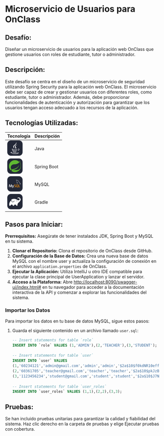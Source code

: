 # Microservicio de Usuarios para OnClass

## Desafío:

Diseñar un microservicio de usuarios para la aplicación web OnClass que gestione usuarios con roles de estudiante, tutor o administrador.

## Descripción:

Este desafío se centra en el diseño de un microservicio de seguridad utilizando Spring Security para la aplicación web OnClass. El microservicio debe ser capaz de crear y gestionar usuarios con diferentes roles, como estudiante, tutor o administrador. Además, debe proporcionar funcionalidades de autenticación y autorización para garantizar que los usuarios tengan acceso adecuado a los recursos de la aplicación.

## Tecnologías Utilizadas:

| Tecnología | Descripción |
|------------|-------------|
| <img src="https://github.com/tandpfun/skill-icons/blob/main/icons/Java-Dark.svg" alt="Java Icon" width="50" height="50" /> | Java |
| <img src="https://github.com/tandpfun/skill-icons/blob/main/icons/Spring-Dark.svg" alt= "Spring icon" width="50" height="50"/> | Spring Boot |
| <img src="https://github.com/tandpfun/skill-icons/blob/main/icons/MySQL-Dark.svg" alt= "MySQL icon" width="50" height="50"/> | MySQL |
| <img src="https://github.com/tandpfun/skill-icons/blob/main/icons/Gradle-Dark.svg" alt= "MySQL icon" width="50" height="50"/> | Gradle |
## Pasos para Iniciar:

**Prerrequisitos:** Asegúrate de tener instalados JDK, Spring Boot y MySQL en tu sistema.

1. **Clonar el Repositorio:** Clona el repositorio de OnClass desde GitHub.
2. **Configuración de la Base de Datos:** Crea una nueva base de datos MySQL con el nombre user y actualiza la configuración de conexión en el archivo `application.properties` de OnClass.
3. **Ejecutar la Aplicación:** Utiliza IntelliJ u otro IDE compatible para ejecutar la clase principal de UserApplication y lanzar el servidor.
4. **Acceso a la Plataforma:** Abre [http://localhost:8090/swagger-ui/index.html#](http://localhost:8090/swagger-ui/index.html#) en tu navegador para acceder a la documentación interactiva de la API y comenzar a explorar las funcionalidades del sistema.

### Importar los Datos

Para importar los datos en tu base de datos MySQL, sigue estos pasos:

1. Guarda el siguiente contenido en un archivo llamado `user.sql`:

   ```sql
   -- Insert statements for table `role`
   INSERT INTO `role` VALUES (1,'ADMIN'),(2,'TEACHER'),(3,'STUDENT');

   -- Insert statements for table `user`
   INSERT INTO `user` VALUES 
   (1,'60234121','admin@gmail.com','admin','admin','$2a$10$f0kdNR10effr0o4dyAGLpOObGrRbF.VK5hEVmA8YhhQuJKl4wei2S','3123423545'),
   (2,'60361705','teacher@gmail.com','teacher','teacher','$2a$10$pkJzByplwbiXney6PdQtO..E7YOXBs92y26fx0y7K2qMG1UkXAXUe','3102156154'),
   (3,'1123456234','student@gmail.com','student','student','$2a$10$J7NZAC4hV8Dvf.Eh5abf/..5w4BpcCwHT8KwbmwQ3nlUufFCw2LPa','3108090123');

   -- Insert statements for table `user_roles`
   INSERT INTO `user_roles` VALUES (1,1),(2,2),(3,3);

## Pruebas:

Se han incluido pruebas unitarias para garantizar la calidad y fiabilidad del sistema. Haz clic derecho en la carpeta de pruebas y elige Ejecutar pruebas con cobertura.
